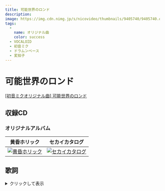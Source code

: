 ```yaml
---
title: 可能世界のロンド
description: 
image: https://img.cdn.nimg.jp/s/nicovideo/thumbnails/9405740/9405740.original/r1280x720l?key=43303233a700433abb27d112e866b29d805a8d94fda49c1d8a4cb76a7fbb41f7
tags:
  -
    name: オリジナル曲
    color: success
  - VOCALOID
  - 初音ミク
  - ドラムンベース
  - 変拍子
---
```


# 可能世界のロンド

<script type="application/javascript" src="https://embed.nicovideo.jp/watch/sm9405740/script?w=640&h=360"></script><noscript><a href="http://www.nicovideo.jp/watch/sm9405740">[初音ミクオリジナル曲] 可能世界のロンド</a></noscript>

## 収録CD
### オリジナルアルバム
|黄昏ホリック|セカイカタログ|
|:-:|:-:|
|[![黄昏ホリック](../imgs/twilightholic_cover.png)](../cds/01_twilightholic/)|[![セカイカタログ](../imgs/sekai_catalog_cover.png)](../cds/04_sekaicatalog/)|

## 歌詞
<details><summary>クリックして表示</summary><div>
太陽が目覚める　せせらぎが聞こえる  
小鳥は歌いだす　僕はまだ夢の中  
海原が広がる　細波が聞こえる  
海鳥は飛び立つ　僕は途方に暮れる  

青い空が覗く　風の音が聞こえる  
窓は絵を切り取る　僕はページを捲る  
喧騒に塗れる　ざわめきが聞こえる  
空気が動き出す　僕は居場所を探す  

足跡は限りなく遠く　幻想は遥か近く  
ありふれた悲しみの文句　現実に微か響く  
アスタリスクは飾り嘆く　空間は｜隔て多く  
在りし日の感傷の如く 空想の海を進み行く  

間違いを重ねる　蔑み疎まれる  
既視感を覚える　錯覚は正される  
言の葉を束ねる　朧げに伝わる  
意識は捩じ曲がる　認識は抉られる  

コインが投げられる　現実が生まれる  
世界が動き出す　暫し居場所を探す  
サイコロが転がる　現実が生まれる  
世界が動き出す　軈て答えを探す  

世界の狭間で僕は　終わらない夢を見ている  
数えきれない　不連続の波  
躱しながら　ただ記憶を巡る  

足跡は限りなく遠く　幻想は遥か近く  
ありふれた悲しみの文句　現実に微か響く  
アスタリスクは飾り嘆く　空間は｜隔て多く  
在りし日の感傷の如く 空想の海を進み行く  

アスタリスクは道を示す　偶然は身を潜める  
アスタリスクはただ答える　命題は解決する  
アスタリスクは道を示す　必然は身を潜める  
アスタリスクはただ哀れむ　存在は否定される  
</div></details>
